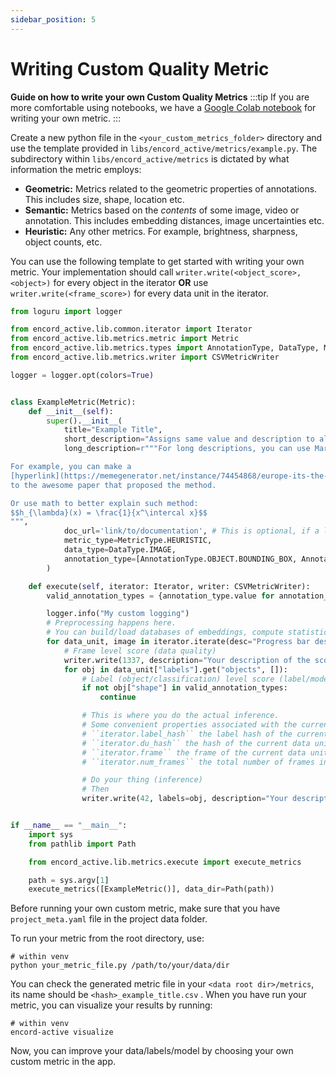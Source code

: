 ```yaml
---
sidebar_position: 5
---
```


# Writing Custom Quality Metric

**Guide on how to write your own Custom Quality Metrics**
:::tip
If you are more comfortable using notebooks, we have a
[Google Colab notebook](https://colab.research.google.com/drive/1tAqGGSY0sZfwec2Vp4ThvgLKIefy3-4b?usp=sharing)
for writing your own metric.
:::

Create a new python file in the `<your_custom_metrics_folder>` directory and use the template provided in
`libs/encord_active/metrics/example.py`. The subdirectory within `libs/encord_active/metrics` is dictated by what
information the metric employs:

- **Geometric:** Metrics related to the geometric properties of annotations.
  This includes size, shape, location etc.
- **Semantic:** Metrics based on the _contents_ of some image, video or annotation.
  This includes embedding distances, image uncertainties etc.
- **Heuristic:** Any other metrics. For example, brightness, sharpness, object counts, etc.

You can use the following template to get started with writing your own metric.
Your implementation should call `writer.write(<object_score>, <object>)` for every object in the iterator **OR** use `writer.write(<frame_score>)` for every data unit in the iterator.

```python
from loguru import logger

from encord_active.lib.common.iterator import Iterator
from encord_active.lib.metrics.metric import Metric
from encord_active.lib.metrics.types import AnnotationType, DataType, MetricType
from encord_active.lib.metrics.writer import CSVMetricWriter

logger = logger.opt(colors=True)


class ExampleMetric(Metric):
    def __init__(self):
        super().__init__(
            title="Example Title",
            short_description="Assigns same value and description to all objects.",
            long_description=r"""For long descriptions, you can use Markdown to _format_ the text.

For example, you can make a
[hyperlink](https://memegenerator.net/instance/74454868/europe-its-the-final-markdown)
to the awesome paper that proposed the method.

Or use math to better explain such method:
$$h_{\lambda}(x) = \frac{1}{x^\intercal x}$$
""",
            doc_url='link/to/documentation', # This is optional, if a link is given, it can be accessed from the app
            metric_type=MetricType.HEURISTIC,
            data_type=DataType.IMAGE,
            annotation_type=[AnnotationType.OBJECT.BOUNDING_BOX, AnnotationType.OBJECT.ROTATABLE_BOUNDING_BOX, AnnotationType.OBJECT.POLYGON],
        )

    def execute(self, iterator: Iterator, writer: CSVMetricWriter):
        valid_annotation_types = {annotation_type.value for annotation_type in self.metadata.annotation_type}

        logger.info("My custom logging")
        # Preprocessing happens here.
        # You can build/load databases of embeddings, compute statistics, etc
        for data_unit, image in iterator.iterate(desc="Progress bar description"):
            # Frame level score (data quality)
            writer.write(1337, description="Your description of the score [can be omitted]")
            for obj in data_unit["labels"].get("objects", []):
                # Label (object/classification) level score (label/model prediction quality)
                if not obj["shape"] in valid_annotation_types:
                    continue

                # This is where you do the actual inference.
                # Some convenient properties associated with the current data.
                # ``iterator.label_hash`` the label hash of the current data unit
                # ``iterator.du_hash`` the hash of the current data unit
                # ``iterator.frame`` the frame of the current data unit
                # ``iterator.num_frames`` the total number of frames in the label row.

                # Do your thing (inference)
                # Then
                writer.write(42, labels=obj, description="Your description of the score [can be omitted]")


if __name__ == "__main__":
    import sys
    from pathlib import Path

    from encord_active.lib.metrics.execute import execute_metrics

    path = sys.argv[1]
    execute_metrics([ExampleMetric()], data_dir=Path(path))
```

Before running your own custom metric, make sure that you have `project_meta.yaml` file in the project data folder.

To run your metric from the root directory, use:

```shell
# within venv
python your_metric_file.py /path/to/your/data/dir
```

You can check the generated metric file in your `<data root dir>/metrics`, its name should be `<hash>_example_title.csv` .
When you have run your metric, you can visualize your results by running:

```shell
# within venv
encord-active visualize
```

Now, you can improve your data/labels/model by choosing your own custom metric in the app.
